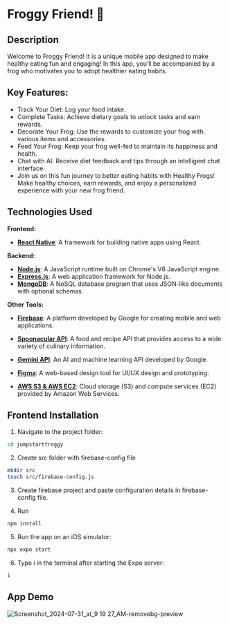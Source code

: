 # Froggy Friend! 🐸

## Description
Welcome to Froggy Friend! It is a unique mobile app designed to make healthy eating fun and engaging! In this app, you’ll be accompanied by a frog who motivates you to adopt healthier eating habits.

## Key Features:
- Track Your Diet: Log your food intake.
- Complete Tasks: Achieve dietary goals to unlock tasks and earn rewards.
- Decorate Your Frog: Use the rewards to customize your frog with various items and accessories.
- Feed Your Frog: Keep your frog well-fed to maintain its happiness and health.
- Chat with AI: Receive diet feedback and tips through an intelligent chat interface.
- Join us on this fun journey to better eating habits with Healthy Frogs! Make healthy choices, earn rewards, and enjoy a personalized experience with your new frog friend.

## Technologies Used

**Frontend:**
- **[React Native](https://reactnative.dev/)**: A framework for building native apps using React.

**Backend:**
- **[Node.js](https://nodejs.org/en)**: A JavaScript runtime built on Chrome's V8 JavaScript engine.
- **[Express.js](https://expressjs.com/)**: A web application framework for Node.js.
- **[MongoDB](https://www.mongodb.com/)**: A NoSQL database program that uses JSON-like documents with optional schemas.

**Other Tools:**
- **[Firebase](https://firebase.google.com/)**: A platform developed by Google for creating mobile and web applications.
- **[Spoonacular API](https://spoonacular.com/food-api)**: A food and recipe API that provides access to a wide variety of culinary information.

- **[Gemini API](https://ai.google.dev/?authuser=1)**: An AI and machine learning API developed by Google.
- **[Figma](https://www.figma.com/)**: A web-based design tool for UI/UX design and prototyping.
- **[AWS S3 & AWS EC2](https://aws.amazon.com/)**: Cloud storage (S3) and compute services (EC2) provided by Amazon Web Services.

## Frontend Installation

1. Navigate to the project folder:
```sh
cd jumpstartfroggy
```

2. Create src folder with firebase-config file
```sh
mkdir src
touch src/firebase-config.js
```

3. Create firebase project and paste configuration details in firebase-config file.

4. Run
```sh
npm install
```

5. Run the app on an iOS simulator:
```sh
npx expo start
```

6. Type i in the terminal after starting the Expo server:
```sh
i
```

## App Demo
![Screenshot_2024-07-31_at_9 19 27_AM-removebg-preview](https://github.com/user-attachments/assets/cba93e08-e5f9-403c-b5c1-99fc334c73b1)
